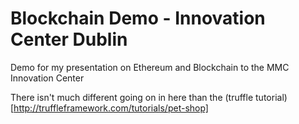 # Blockchain Demo - Innovation Center Dublin

Demo for my presentation on Ethereum and Blockchain to the MMC Innovation Center

There isn't much different going on in here than the (truffle tutorial)[http://truffleframework.com/tutorials/pet-shop]
